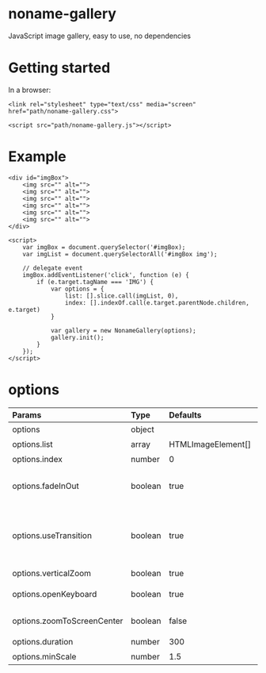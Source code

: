 # noname-gallery
JavaScript image gallery, easy to use, no dependencies

# Getting started
In a browser:

	<link rel="stylesheet" type="text/css" media="screen" href="path/noname-gallery.css">

	<script src="path/noname-gallery.js"></script>

# Example
	<div id="imgBox">
        <img src="" alt="">
        <img src="" alt="">
        <img src="" alt="">
        <img src="" alt="">
        <img src="" alt="">
        <img src="" alt="">
    </div>

	<script>
		var imgBox = document.querySelector('#imgBox);
		var imgList = document.querySelectorAll('#imgBox img');

		// delegate event
        imgBox.addEventListener('click', function (e) {
            if (e.target.tagName === 'IMG') {
				var options = {
					list: [].slice.call(imgList, 0),
					index: [].indexOf.call(e.target.parentNode.children, e.target)
				}

                var gallery = new NonameGallery(options);
                gallery.init();
            }
        });
	</script>

# options
| Params | Type | Defaults | Description |
| :---- | :---- | :---- | :---- |
| options | object |  | 配置项 |
| options.list | array | HTMLImageElement[] | 图片列表，必填参数 |
| options.index | number | 0 | 索引 |
| options.fadeInOut | boolean | true | 动画淡入淡出，当缩略图和预览尺寸不匹配时，建议开启 |
| options.useTransition | boolean | true | 动画实现方式，默认使用CSS3 transition，使用requestAnimationFrame在部分手机浏览器上会有卡顿 |
| options.verticalZoom | boolean | true | 垂直滑动时缩小图片 |
| options.openKeyboard | boolean | true | 开启键盘控制，esc关闭画廊，方向键切换图片 |
| options.zoomToScreenCenter | boolean | false | 将放大区域移动至屏幕中心显示 |
| options.duration | number | 300 | 动画持续时间，单位ms |
| options.minScale | number | 1.5 | 最小放大倍数 |
